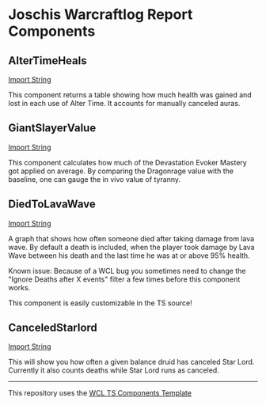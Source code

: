 # Joschis Warcraftlog Report Components

## AlterTimeHeals
[Import String](dist/AlterTimeHeals.component.lzstring.txt)

This component returns a table showing how much health was gained and lost in each use of Alter Time.
It accounts for manually canceled auras.

## GiantSlayerValue
[Import String](dist/GiantSlayerValue.component.lzstring.txt)

This component calculates how much of the Devastation Evoker Mastery got applied on average.
By comparing the Dragonrage value with the baseline, one can gauge the in vivo value of tyranny.


## DiedToLavaWave
[Import String](dist/DiedToLavaWave.component.lzstring.txt)

A graph that shows how often someone died after taking damage from lava wave.
By default a death is included, when the player took damage by Lava Wave between his death and the last time
he was at or above 95% health.

Known issue:
Because of a WCL bug you sometimes need to change the "Ignore Deaths after X events" filter a few times before this component works.

This component is easily customizable in the TS source!

## CanceledStarlord
[Import String](dist/CanceledStarlord.component.lzstring.txt)

This will show you how often a given balance druid has canceled Star Lord.
Currently it also counts deaths while Star Lord runs as canceled.

___
This repository uses the [WCL TS Components Template](https://github.com/JoschiGrey/WCL-TS-Components)